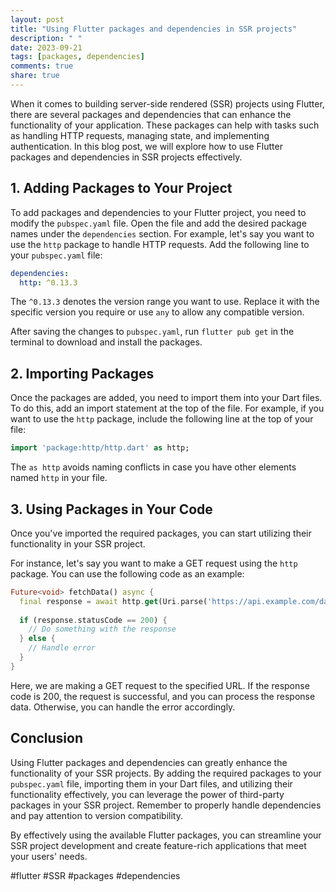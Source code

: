 ```yaml
---
layout: post
title: "Using Flutter packages and dependencies in SSR projects"
description: " "
date: 2023-09-21
tags: [packages, dependencies]
comments: true
share: true
---
```


When it comes to building server-side rendered (SSR) projects using Flutter, there are several packages and dependencies that can enhance the functionality of your application. These packages can help with tasks such as handling HTTP requests, managing state, and implementing authentication. In this blog post, we will explore how to use Flutter packages and dependencies in SSR projects effectively.

## 1. Adding Packages to Your Project

To add packages and dependencies to your Flutter project, you need to modify the `pubspec.yaml` file. Open the file and add the desired package names under the `dependencies` section. For example, let's say you want to use the `http` package to handle HTTP requests. Add the following line to your `pubspec.yaml` file:

```yaml
dependencies:
  http: ^0.13.3
```

The `^0.13.3` denotes the version range you want to use. Replace it with the specific version you require or use `any` to allow any compatible version.

After saving the changes to `pubspec.yaml`, run `flutter pub get` in the terminal to download and install the packages.

## 2. Importing Packages

Once the packages are added, you need to import them into your Dart files. To do this, add an import statement at the top of the file. For example, if you want to use the `http` package, include the following line at the top of your file:

```dart
import 'package:http/http.dart' as http;
```

The `as http` avoids naming conflicts in case you have other elements named `http` in your file.

## 3. Using Packages in Your Code

Once you've imported the required packages, you can start utilizing their functionality in your SSR project.

For instance, let's say you want to make a GET request using the `http` package. You can use the following code as an example:

```dart
Future<void> fetchData() async {
  final response = await http.get(Uri.parse('https://api.example.com/data'));
  
  if (response.statusCode == 200) {
    // Do something with the response
  } else {
    // Handle error
  }
}
```

Here, we are making a GET request to the specified URL. If the response code is 200, the request is successful, and you can process the response data. Otherwise, you can handle the error accordingly.

## Conclusion

Using Flutter packages and dependencies can greatly enhance the functionality of your SSR projects. By adding the required packages to your `pubspec.yaml` file, importing them in your Dart files, and utilizing their functionality effectively, you can leverage the power of third-party packages in your SSR project. Remember to properly handle dependencies and pay attention to version compatibility.

By effectively using the available Flutter packages, you can streamline your SSR project development and create feature-rich applications that meet your users' needs.

#flutter #SSR #packages #dependencies